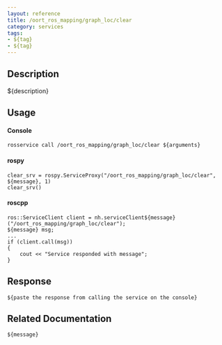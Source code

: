 ```yaml
---
layout: reference
title: /oort_ros_mapping/graph_loc/clear
category: services
tags: 
- ${tag} 
- ${tag}
---
```


## Description
${description}

## Usage
#### Console
```
rosservice call /oort_ros_mapping/graph_loc/clear ${arguments}
```

#### rospy
```
clear_srv = rospy.ServiceProxy("/oort_ros_mapping/graph_loc/clear", ${message}, 1)
clear_srv()
```

#### roscpp
```
ros::ServiceClient client = nh.serviceClient${message}("/oort_ros_mapping/graph_loc/clear");
${message} msg;
...
if (client.call(msg))
{
    cout << "Service responded with message";
}
```

## Response
```
${paste the response from calling the service on the console}
```

## Related Documentation
``${message}``